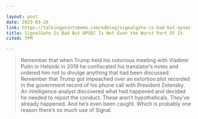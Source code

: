 ```yaml
---

layout: post
date: 2025-03-26
link: https://talkingpointsmemo.com/edblog/signalgate-is-bad-but-opsec-isnt-even-the-worst-part-of-it 
title: SignalGate Is Bad But OPSEC Is Not Even the Worst Part Of It
cited: TPM

---
```


> Remember that when Trump held his notorious meeting with Vladimir Putin in Helsinki in 2019 he confiscated his translator’s notes and ordered him not to divulge anything that had been discussed. Remember that Trump got impeached over an extortion plot recorded in the government record of his phone call with President Zelensky. An intelligence analyst discovered what had happened and decided he needed to report the conduct. These aren’t hypotheticals. They’ve already happened. And he’s even been caught. Which is probably one reason there’s so much use of Signal.